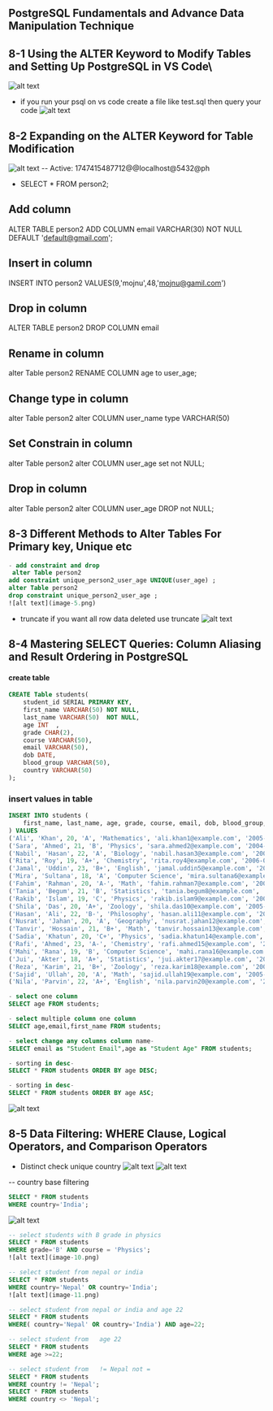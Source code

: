 ## PostgreSQL Fundamentals and Advance Data Manipulation Technique

## 8-1 Using the ALTER Keyword to Modify Tables and Setting Up PostgreSQL in VS Code\
![alt text](image.png)
- if you run your psql on vs code create a file like test.sql then query your code
![alt text](image-1.png)

## 8-2 Expanding on the ALTER Keyword for Table Modification
![alt text](image-3.png)
-- Active: 1747415487712@@localhost@5432@ph

- SELECT * FROM person2;

## Add column
ALTER TABLE person2
ADD COLUMN email VARCHAR(30) NOT NULL DEFAULT 'default@gmail.com';

## Insert in column
INSERT INTO person2 VALUES(9,'mojnu',48,'mojnu@gamil.com')
## Drop in column
ALTER TABLE person2
DROP COLUMN email


## Rename in column
alter Table person2
RENAME COLUMN age to user_age;

## Change type in column
alter Table person2
alter COLUMN user_name type VARCHAR(50)
## Set Constrain in column
alter Table person2
alter COLUMN user_age set not NULL;
## Drop in column
alter Table person2
alter COLUMN user_age DROP not NULL;

## 8-3 Different Methods to Alter Tables For Primary key, Unique etc
```sql
- add constraint and drop 
 alter Table person2
add constraint unique_person2_user_age UNIQUE(user_age) ; 
alter Table person2
drop constraint unique_person2_user_age ;  
![alt text](image-5.png)
```
- truncate if you want   all row  data deleted use truncate
![alt text](image-4.png)
## 8-4 Mastering SELECT Queries: Column Aliasing and Result Ordering in PostgreSQL

#### create table 
```sql 
CREATE Table students(
    student_id SERIAL PRIMARY KEY,
    first_name VARCHAR(50) NOT NULL,
    last_name VARCHAR(50)  NOT NULL,
    age INT  ,
    grade CHAR(2),
    course VARCHAR(50),
    email VARCHAR(50),
    dob DATE,
    blood_group VARCHAR(50),
    country VARCHAR(50)
);
```
### insert values in table 
```sql 
INSERT INTO students (
    first_name, last_name, age, grade, course, email, dob, blood_group, country
) VALUES
('Ali', 'Khan', 20, 'A', 'Mathematics', 'ali.khan1@example.com', '2005-02-15', 'A+', 'Bangladesh'),
('Sara', 'Ahmed', 21, 'B', 'Physics', 'sara.ahmed2@example.com', '2004-03-20', 'B+', 'Bangladesh'),
('Nabil', 'Hasan', 22, 'A', 'Biology', 'nabil.hasan3@example.com', '2003-05-10', 'O+', 'India'),
('Rita', 'Roy', 19, 'A+', 'Chemistry', 'rita.roy4@example.com', '2006-07-18', 'A-', 'Nepal'),
('Jamal', 'Uddin', 23, 'B+', 'English', 'jamal.uddin5@example.com', '2002-01-25', 'B-', 'Bangladesh'),
('Mira', 'Sultana', 18, 'A', 'Computer Science', 'mira.sultana6@example.com', '2007-10-30', 'O+', 'Pakistan'),
('Fahim', 'Rahman', 20, 'A-', 'Math', 'fahim.rahman7@example.com', '2005-12-12', 'AB+', 'Bangladesh'),
('Tania', 'Begum', 21, 'B', 'Statistics', 'tania.begum8@example.com', '2004-09-09', 'A+', 'India'),
('Rakib', 'Islam', 19, 'C', 'Physics', 'rakib.islam9@example.com', '2006-11-22', 'B+', 'Nepal'),
('Shila', 'Das', 20, 'A+', 'Zoology', 'shila.das10@example.com', '2005-08-03', 'O-', 'Bangladesh'),
('Hasan', 'Ali', 22, 'B-', 'Philosophy', 'hasan.ali11@example.com', '2003-06-14', 'A+', 'India'),
('Nusrat', 'Jahan', 20, 'A', 'Geography', 'nusrat.jahan12@example.com', '2005-04-07', 'B+', 'Bangladesh'),
('Tanvir', 'Hossain', 21, 'B+', 'Math', 'tanvir.hossain13@example.com', '2004-07-29', 'O+', 'Bangladesh'),
('Sadia', 'Khatun', 20, 'C+', 'Physics', 'sadia.khatun14@example.com', '2005-02-10', 'A-', 'Nepal'),
('Rafi', 'Ahmed', 23, 'A-', 'Chemistry', 'rafi.ahmed15@example.com', '2002-11-19', 'AB+', 'Bangladesh'),
('Mahi', 'Rana', 19, 'B', 'Computer Science', 'mahi.rana16@example.com', '2006-03-13', 'O+', 'India'),
('Jui', 'Akter', 18, 'A+', 'Statistics', 'jui.akter17@example.com', '2007-01-01', 'A-', 'Pakistan'),
('Reza', 'Karim', 21, 'B+', 'Zoology', 'reza.karim18@example.com', '2004-06-16', 'B-', 'Bangladesh'),
('Sajid', 'Ullah', 20, 'A', 'Math', 'sajid.ullah19@example.com', '2005-05-23', 'O+', 'Bangladesh'),
('Nila', 'Parvin', 22, 'A+', 'English', 'nila.parvin20@example.com', '2003-12-08', 'A+', 'Nepal');

```
``` sql
- select one column 
SELECT age FROM students;
```
``` sql
- select multiple column one column 
SELECT age,email,first_name FROM students;
```
``` sql
- select change any columns column name- 
SELECT email as "Student Email",age as "Student Age" FROM students;
```
``` sql
- sorting in desc- 
SELECT * FROM students ORDER BY age DESC;
```
``` sql
- sorting in desc- 
SELECT * FROM students ORDER BY age ASC;
```
![alt text](image-6.png)

## 8-5 Data Filtering: WHERE Clause, Logical Operators, and Comparison Operators
- Distinct check unique country 
![alt text](image-7.png)
![alt text](image-8.png)

-- country base filtering
``` sql
SELECT * FROM students
WHERE country='India';
```
![alt text](image-9.png)

```sql
-- select students with B grade in physics
SELECT * FROM students
WHERE grade='B' AND course = 'Physics';
![alt text](image-10.png)
```
```sql
-- select student from nepal or india
SELECT * FROM students
WHERE country='Nepal' OR country='India';
![alt text](image-11.png)
```
```sql
-- select student from nepal or india and age 22
SELECT * FROM students
WHERE( country='Nepal' OR country='India') AND age=22;
```
```sql
-- select student from   age 22
SELECT * FROM students
WHERE age >=22;
```
```sql
-- select student from   != Nepal not =
SELECT * FROM students
WHERE country != 'Nepal';
SELECT * FROM students
WHERE country <> 'Nepal';
```
